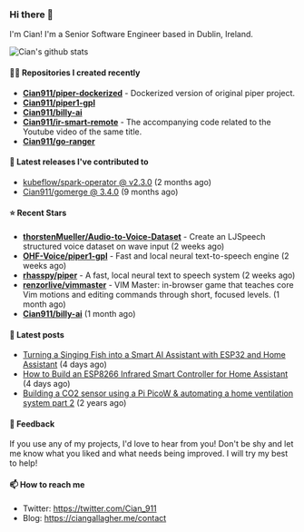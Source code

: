### Hi there 👋

I'm Cian! I'm a Senior Software Engineer based in Dublin, Ireland.

![Cian's github stats](https://github-readme-stats.vercel.app/api?username=CIan911&theme=dracula&show_icons=true)

#### 👨‍💻 Repositories I created recently
- **[Cian911/piper-dockerized](https://github.com/Cian911/piper-dockerized)** - Dockerized version of original piper project.
- **[Cian911/piper1-gpl](https://github.com/Cian911/piper1-gpl)**
- **[Cian911/billy-ai](https://github.com/Cian911/billy-ai)**
- **[Cian911/ir-smart-remote](https://github.com/Cian911/ir-smart-remote)** - The accompanying code related to the Youtube video of the same title.
- **[Cian911/go-ranger](https://github.com/Cian911/go-ranger)**

#### 🚀 Latest releases I've contributed to


- [kubeflow/spark-operator @ v2.3.0](https://github.com/kubeflow/spark-operator/releases/tag/v2.3.0) (2 months ago)
- [Cian911/gomerge @ 3.4.0](https://github.com/Cian911/gomerge/releases/tag/3.4.0) (9 months ago)

#### ⭐ Recent Stars


- **[thorstenMueller/Audio-to-Voice-Dataset](https://github.com/thorstenMueller/Audio-to-Voice-Dataset)** - Create an LJSpeech structured voice dataset on wave input (2 weeks ago)
- **[OHF-Voice/piper1-gpl](https://github.com/OHF-Voice/piper1-gpl)** - Fast and local neural text-to-speech engine (2 weeks ago)
- **[rhasspy/piper](https://github.com/rhasspy/piper)** - A fast, local neural text to speech system (2 weeks ago)
- **[renzorlive/vimmaster](https://github.com/renzorlive/vimmaster)** - VIM Master: in-browser game that teaches core Vim motions and editing commands through short, focused levels.  (1 month ago)
- **[Cian911/billy-ai](https://github.com/Cian911/billy-ai)** (1 month ago)

#### 📄 Latest posts
- [Turning a Singing Fish into a Smart AI Assistant with ESP32 and Home Assistant](https://ciangallagher.me/2025/10/04/Turning-A-Singing-Fish-Into-A-SMart-AI-Assistant/) (4 days ago)
- [How to Build an ESP8266 Infrared Smart Controller for Home Assistant](https://ciangallagher.me/2025/10/04/I-Built-My-Own-Infrared-Remote-To-Control-My-Smart-Home/) (4 days ago)
- [Building a CO2 sensor using a Pi PicoW &amp; automating a home ventilation system part 2](https://ciangallagher.me/2023/11/27/Co2-sensor-using-tiny-go-part-2/) (2 years ago)

#### 💬 Feedback

If you use any of my projects, I'd love to hear from you! Don't be shy and let me know what you liked
and what needs being improved. I will try my best to help!

#### 📫 How to reach me

- Twitter: https://twitter.com/Cian_911
- Blog: https://ciangallagher.me/contact

